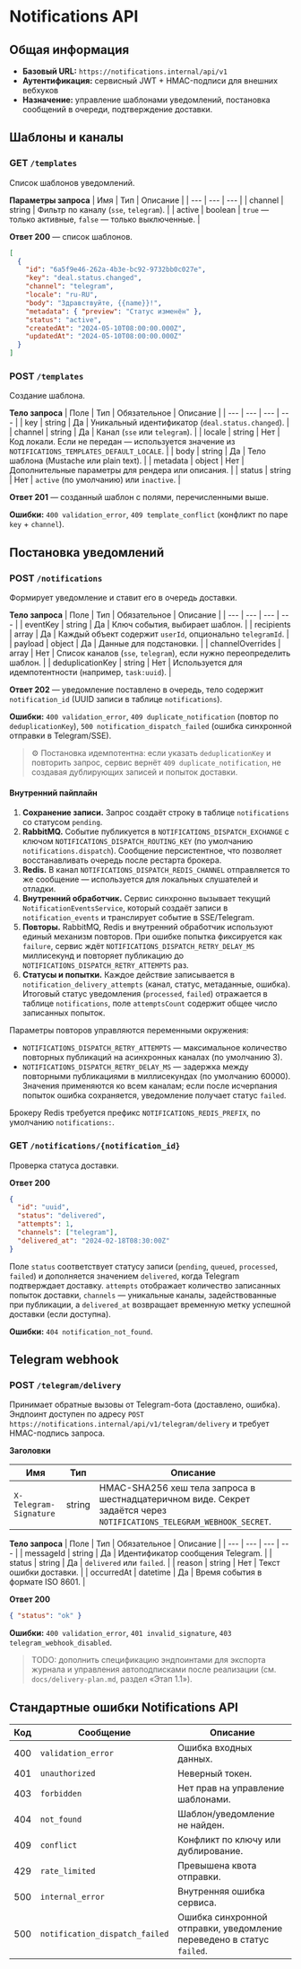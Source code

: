 # Notifications API

## Общая информация
- **Базовый URL:** `https://notifications.internal/api/v1`
- **Аутентификация:** сервисный JWT + HMAC-подписи для внешних вебхуков
- **Назначение:** управление шаблонами уведомлений, постановка сообщений в очереди, подтверждение доставки.

## Шаблоны и каналы

### GET `/templates`
Список шаблонов уведомлений.

**Параметры запроса**
| Имя | Тип | Описание |
| --- | --- | --- |
| channel | string | Фильтр по каналу (`sse`, `telegram`). |
| active | boolean | `true` — только активные, `false` — только выключенные. |

**Ответ 200** — список шаблонов.

```json
[
  {
    "id": "6a5f9e46-262a-4b3e-bc92-9732bb0c027e",
    "key": "deal.status.changed",
    "channel": "telegram",
    "locale": "ru-RU",
    "body": "Здравствуйте, {{name}}!",
    "metadata": { "preview": "Статус изменён" },
    "status": "active",
    "createdAt": "2024-05-10T08:00:00.000Z",
    "updatedAt": "2024-05-10T08:00:00.000Z"
  }
]
```

### POST `/templates`
Создание шаблона.

**Тело запроса**
| Поле | Тип | Обязательное | Описание |
| --- | --- | --- | --- |
| key | string | Да | Уникальный идентификатор (`deal.status.changed`). |
| channel | string | Да | Канал (`sse` или `telegram`). |
| locale | string | Нет | Код локали. Если не передан — используется значение из `NOTIFICATIONS_TEMPLATES_DEFAULT_LOCALE`. |
| body | string | Да | Тело шаблона (Mustache или plain text). |
| metadata | object | Нет | Дополнительные параметры для рендера или описания. |
| status | string | Нет | `active` (по умолчанию) или `inactive`. |

**Ответ 201** — созданный шаблон с полями, перечисленными выше.

**Ошибки:** `400 validation_error`, `409 template_conflict` (конфликт по паре `key` + `channel`).

## Постановка уведомлений

### POST `/notifications`
Формирует уведомление и ставит его в очередь доставки.

**Тело запроса**
| Поле | Тип | Обязательное | Описание |
| --- | --- | --- | --- |
| eventKey | string | Да | Ключ события, выбирает шаблон. |
| recipients | array<object> | Да | Каждый объект содержит `userId`, опционально `telegramId`. |
| payload | object | Да | Данные для подстановки. |
| channelOverrides | array<string> | Нет | Список каналов (`sse`, `telegram`), если нужно переопределить шаблон. |
| deduplicationKey | string | Нет | Используется для идемпотентности (например, `task:uuid`). |

**Ответ 202** — уведомление поставлено в очередь, тело содержит `notification_id` (UUID записи в таблице `notifications`).

**Ошибки:** `400 validation_error`, `409 duplicate_notification` (повтор по `deduplicationKey`), `500 notification_dispatch_failed` (ошибка синхронной отправки в Telegram/SSE).

> ⚙️ Постановка идемпотентна: если указать `deduplicationKey` и повторить запрос, сервис вернёт `409 duplicate_notification`, не создавая дублирующих записей и попыток доставки.

#### Внутренний пайплайн

1. **Сохранение записи.** Запрос создаёт строку в таблице `notifications` со статусом `pending`.
2. **RabbitMQ.** Событие публикуется в `NOTIFICATIONS_DISPATCH_EXCHANGE` с ключом `NOTIFICATIONS_DISPATCH_ROUTING_KEY` (по умолчанию `notifications.dispatch`). Сообщение персистентное, что позволяет восстанавливать очередь после рестарта брокера.
3. **Redis.** В канал `NOTIFICATIONS_DISPATCH_REDIS_CHANNEL` отправляется то же сообщение — используется для локальных слушателей и отладки.
4. **Внутренний обработчик.** Сервис синхронно вызывает текущий `NotificationEventsService`, который создаёт записи в `notification_events` и транслирует событие в SSE/Telegram.
5. **Повторы.** RabbitMQ, Redis и внутренний обработчик используют единый механизм повторов. При ошибке попытка фиксируется как `failure`, сервис ждёт `NOTIFICATIONS_DISPATCH_RETRY_DELAY_MS` миллисекунд и повторяет публикацию до `NOTIFICATIONS_DISPATCH_RETRY_ATTEMPTS` раз.
6. **Статусы и попытки.** Каждое действие записывается в `notification_delivery_attempts` (канал, статус, метаданные, ошибка). Итоговый статус уведомления (`processed`, `failed`) отражается в таблице `notifications`, поле `attemptsCount` содержит общее число записанных попыток.

Параметры повторов управляются переменными окружения:

- `NOTIFICATIONS_DISPATCH_RETRY_ATTEMPTS` — максимальное количество повторных публикаций на асинхронных каналах (по умолчанию 3).
- `NOTIFICATIONS_DISPATCH_RETRY_DELAY_MS` — задержка между повторными публикациями в миллисекундах (по умолчанию 60000). Значения применяются ко всем каналам; если после исчерпания попыток ошибка сохраняется, уведомление получает статус `failed`.

Брокеру Redis требуется префикс `NOTIFICATIONS_REDIS_PREFIX`, по умолчанию `notifications:`.

### GET `/notifications/{notification_id}`
Проверка статуса доставки.

**Ответ 200**
```json
{
  "id": "uuid",
  "status": "delivered",
  "attempts": 1,
  "channels": ["telegram"],
  "delivered_at": "2024-02-18T08:30:00Z"
}
```

Поле `status` соответствует статусу записи (`pending`, `queued`, `processed`, `failed`) и дополняется значением `delivered`,
когда Telegram подтверждает доставку. `attempts` отображает количество записанных попыток доставки, `channels` — уникальные
каналы, задействованные при публикации, а `delivered_at` возвращает временную метку успешной доставки (если доступна).

**Ошибки:** `404 notification_not_found`.

## Telegram webhook

### POST `/telegram/delivery`
Принимает обратные вызовы от Telegram-бота (доставлено, ошибка). Эндпоинт доступен по адресу
`POST https://notifications.internal/api/v1/telegram/delivery` и требует HMAC-подпись запроса.

**Заголовки**

| Имя | Тип | Описание |
| --- | --- | --- |
| `X-Telegram-Signature` | string | HMAC-SHA256 хеш тела запроса в шестнадцатеричном виде. Секрет задаётся через `NOTIFICATIONS_TELEGRAM_WEBHOOK_SECRET`. |

**Тело запроса**
| Поле | Тип | Обязательное | Описание |
| --- | --- | --- | --- |
| messageId | string | Да | Идентификатор сообщения Telegram. |
| status | string | Да | `delivered` или `failed`. |
| reason | string | Нет | Текст ошибки доставки. |
| occurredAt | datetime | Да | Время события в формате ISO 8601. |

**Ответ 200**
```json
{ "status": "ok" }
```

**Ошибки:** `400 validation_error`, `401 invalid_signature`, `403 telegram_webhook_disabled`.

> TODO: дополнить спецификацию эндпоинтами для экспорта журнала и управления автоподписками после реализации (см. `docs/delivery-plan.md`, раздел «Этап 1.1»).

## Стандартные ошибки Notifications API

| Код | Сообщение | Описание |
| --- | --- | --- |
| 400 | `validation_error` | Ошибка входных данных. |
| 401 | `unauthorized` | Неверный токен. |
| 403 | `forbidden` | Нет прав на управление шаблонами. |
| 404 | `not_found` | Шаблон/уведомление не найден. |
| 409 | `conflict` | Конфликт по ключу или дублирование. |
| 429 | `rate_limited` | Превышена квота отправки. |
| 500 | `internal_error` | Внутренняя ошибка сервиса. |
| 500 | `notification_dispatch_failed` | Ошибка синхронной отправки, уведомление переведено в статус `failed`. |
